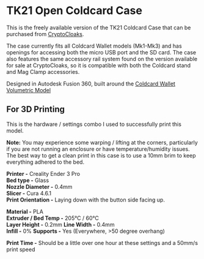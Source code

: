 # TK21 Open Coldcard Case
This is the freely available version of the TK21 Coldcard Case that can be purchased from [CryptoCloaks](https://www.cryptocloaks.com/product/tk21-coldcard-case/).

The case currently fits all Coldcard Wallet models (Mk1-Mk3) and has openings for accessing both the micro USB port and the SD card. The case also features the same accessory rail system found on the version available for sale at CryptoCloaks, so it is compatible with both the Coldcard stand and Mag Clamp accessories.

Designed in Autodesk Fusion 360, built around the [Coldcard Wallet Volumetric Model](https://github.com/TiKawamoto/3d-printing/tree/master/Coldcard)

## For 3D Printing
This is the hardware / settings combo I used to successfully print this model.

**Note:** You may experience some warping / lifting at the corners, particularly if you are not running an enclosure or have temperature/humidity issues. The best way to get a clean print in this case is to use a 10mm brim to keep everything adhered to the bed.

**Printer -** Creality Ender 3 Pro  
**Bed type -** Glass  
**Nozzle Diameter -** 0.4mm  
**Slicer -** Cura 4.6.1  
**Print Orientation -** Laying down with the button side facing up.  

**Material -** PLA  
**Extruder / Bed Temp -** 205°C / 60°C  
**Layer Height -** 0.2mm
**Line Width -** 0.4mm  
**Infill -** 0%
**Supports -** Yes (Everywhere, >50 degree overhang)

**Print Time -** Should be a little over one hour at these settings and a 50mm/s print speed
